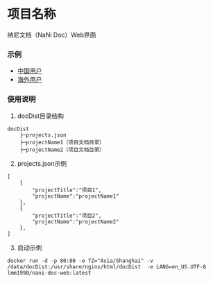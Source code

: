 # 项目名称
纳尼文档（NaNi Doc）Web界面

### 示例

- [中国用户](https://nani-doc.gitee.io/nani-doc-web/)
- [海外用户](https://demo.nanidoc.lmm.show/)

### 使用说明
1. docDist目录结构

```
docDist
    ├─projects.json
    ├─projectName1（项目文档目录）
    ├─projectName2（项目文档目录）
```
2. projects.json示例

```
[
    {
        "projectTitle":"项目1",
        "projectName":"projectName1"
    },
    {
        "projectTitle":"项目2",
        "projectName":"projectName2"
    },
]
```

3. 启动示例
```
docker run -d -p 80:80 -e TZ="Asia/Shanghai" -v /data/docDist:/usr/share/nginx/html/docDist  -e LANG=en_US.UTF-8  lmm1990/nani-doc-web:latest
```
